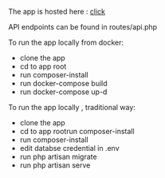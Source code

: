 <p>The app is hosted here : <a href="http://evident-bd.herokuapp.com/">click</a> </p>

<p>API endpoints can be found in routes/api.php</p>

<p>To run the app locally from docker:
<ul>
	<li>clone the app</li>
	<li>cd to app root</li>
	<li>run composer-install</li>
	<li>run docker-compose build</li>
	<li>run docker-compose up-d</li>
</ul>
</p>

<p>To run the app locally , traditional way:
<ul>
	<li>clone the app</li>
	<li>cd to app rootrun composer-install</li>
	<li>run composer-install</li>
	<li>edit databse credential in .env</li>
	<li>run php artisan migrate</li>
	<li>run php artisan serve</li>
</ul>
</p>

